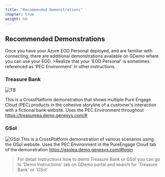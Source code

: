 ```yaml
---
title: "Recommended Demonstrations"
chapter: true
weight: 60
---
```


## Recommended Demonstrations

Once you have your Azure EOD Personal deployed, and are familiar with connecting, there are additional demonstrations available on GDemo where you can use your EOD. >Realize that your 'EOD Personal' is sometimes referenced as 'PEC Environment' in other instructions. 

### Treasure Bank
![TB](/images/TD0.PNG)

This is a CrossPlatform demonstration that shows multiple Pure Engage Cloud (PEC) products in the cohesive storyline of a customer's interaction with a fictional bank website. Uses the PEC Environment throughout https://treasureea.demo.genesys.com/#


### GSol
![GSol](/images/GSol.PNG)
This is a CrossPlatform demonstration of various scenarios using the GSol website. Uses the PEC Environment in the PureEngage Cloud tab of the demonstration https://gsolea.demo.genesys.com/#login

> For detail instructions how to demo Treasure Bank or GSol you can go to 'Demo Instructions' tab on GDemo portal and search for 'Treasure Bank' or 'GSol'



